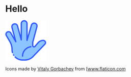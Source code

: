 # Hello

![](.\Hello\hello.png)

















Icons made by [Vitaly Gorbachev](https://www.flaticon.com/authors/vitaly-gorbachev) from [www.flaticon.com

